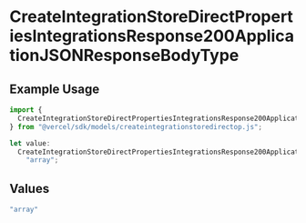 # CreateIntegrationStoreDirectPropertiesIntegrationsResponse200ApplicationJSONResponseBodyType

## Example Usage

```typescript
import {
  CreateIntegrationStoreDirectPropertiesIntegrationsResponse200ApplicationJSONResponseBodyType,
} from "@vercel/sdk/models/createintegrationstoredirectop.js";

let value:
  CreateIntegrationStoreDirectPropertiesIntegrationsResponse200ApplicationJSONResponseBodyType =
    "array";
```

## Values

```typescript
"array"
```
